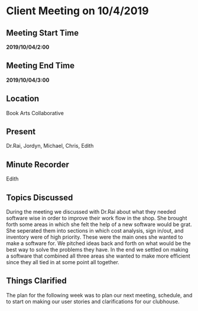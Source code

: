 # Client Meeting on 10/4/2019

## Meeting Start Time

**2019/10/04/2:00** 

## Meeting End Time

 **2019/10/04/3:00** 

## Location

Book Arts Collaborative

## Present

Dr.Rai, Jordyn, Michael, Chris, Edith

## Minute Recorder

Edith

## Topics Discussed

During the meeting we discussed with Dr.Rai about what they needed software wise in order to improve their work flow in the shop.
She brought forth some areas in which she felt the help of a new software would be grat. She seperated them into sections
in which cost analysis, sign in/out, and inventory were of high priority. These were the main ones she wanted to make a software for. 
We pitched ideas back and forth on what would be the best way to solve the problems they have. In the end we settled on making a software that
combined all three areas she wanted to make more efficient since they all tied in at some point all together.


## Things Clarified

The plan for the following week was to plan our next meeting, schedule, and to start on making our user stories and clarifications for our 
clubhouse. 
